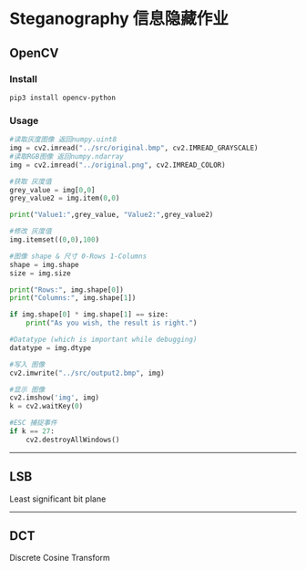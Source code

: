 # Steganography 信息隐藏作业

## OpenCV

### Install
    pip3 install opencv-python
### Usage
```python
#读取灰度图像 返回numpy.uint8
img = cv2.imread("../src/original.bmp", cv2.IMREAD_GRAYSCALE)
#读取RGB图像 返回numpy.ndarray
img = cv2.imread("../original.png", cv2.IMREAD_COLOR)

#获取 灰度值
grey_value = img[0,0]
grey_value2 = img.item(0,0)

print("Value1:",grey_value, "Value2:",grey_value2)

#修改 灰度值
img.itemset((0,0),100)

#图像 shape & 尺寸 0-Rows 1-Columns
shape = img.shape
size = img.size

print("Rows:", img.shape[0])
print("Columns:", img.shape[1])

if img.shape[0] * img.shape[1] == size:
    print("As you wish, the result is right.")

#Datatype (which is important while debugging)
datatype = img.dtype

#写入 图像
cv2.imwrite("../src/output2.bmp", img)

#显示 图像
cv2.imshow('img', img)
k = cv2.waitKey(0)

#ESC 捕捉事件
if k == 27:
    cv2.destroyAllWindows()
```

***

## LSB
Least significant bit plane

***

## DCT
Discrete Cosine Transform
